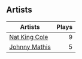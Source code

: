 ## Artists
Artists | Plays 
----- | -----: 
[Nat King Cole](/artists/nat-king-cole-3428) | 9
[Johnny Mathis](/artists/johnny-mathis-14581) | 5

